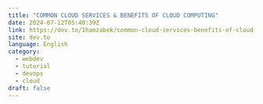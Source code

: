```yaml
---
title: "COMMON CLOUD SERVICES & BENEFITS OF CLOUD COMPUTING"
date: 2024-07-12T05:40:39Z
link: https://dev.to/1hamzabek/common-cloud-services-benefits-of-cloud-computing-1j5d?utm_medium=RSS&utm_source=news.12bit.vn
site: dev.to
language: English
category:
  - webdev
  - tutorial
  - devops
  - cloud
draft: false
---
```

